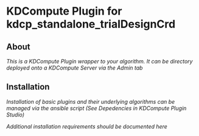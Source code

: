 # KDCompute Plugin for kdcp_standalone_trialDesignCrd

## About

*This is a KDCompute Plugin wrapper to your algorithm. It can be directory deployed onto a KDCompute Server via the Admin tab*

## Installation

*Installation of basic plugins and their underlying algorithms can be managed via the ansible script (See Depedencies in KDCompute Plugin Studio)*

*Additional installation requirements should be documented here*